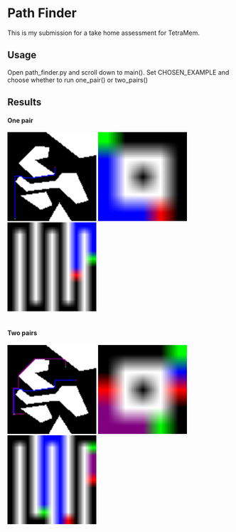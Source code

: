 
# Path Finder

This is my submission for a take home assessment for TetraMem. 

## Usage

Open path_finder.py and scroll down to main(). Set CHOSEN_EXAMPLE and choose whether to run one_pair() or two_pairs()


## Results

#### One pair

<div float="left">
    <img src="./output_examples/output_polygon.png" alt="target" height="200">
    <img src="./output_examples/output_ring.png" alt="target" height="200">
    <img src="./output_examples/output_bars.png" alt="target" height="200">
</div>
<br>

#### Two pairs

<div float="left">
    <img src="./output_examples_two_pairs/output_polygon_two_pairs.png" alt="target" height="200">
    <img src="./output_examples_two_pairs/output_ring_two_pairs.png" alt="target" height="200">
    <img src="./output_examples_two_pairs/output_bars_two_pairs.png" alt="target" height="200">
</div>
<br>


